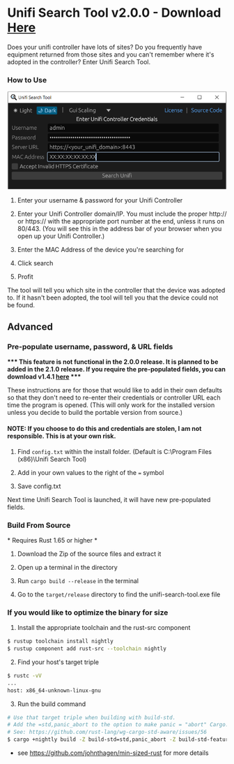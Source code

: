 # Unifi Search Tool v2.0.0 - Download [Here](https://github.com/Crypto-Spartan/unifi-search-tool/releases/latest)
Does your unifi controller have lots of sites? Do you frequently have equipment returned from those sites and you can't remember where it's adopted in the controller? Enter Unifi Search Tool.

### How to Use

![examplev2](https://raw.githubusercontent.com/Crypto-Spartan/unifi-search-tool/master/screenshots/examplev2.png "examplev2")

1. Enter your username & password for your Unifi Controller

2. Enter your Unifi Controller domain/IP. You must include the proper http:// or https:// with the appropriate port number at the end, unless it runs on 80/443. (You will see this in the address bar of your browser when you open up your Unifi Controller.)

3. Enter the MAC Address of the device you're searching for

4. Click search

5. Profit

The tool will tell you which site in the controller that the device was adopted to. If it hasn't been adopted, the tool will tell you that the device could not be found.

## **Advanced**

### Pre-populate username, password, & URL fields

**\*\*\* This feature is not functional in the 2.0.0 release. It is planned to be added in the 2.1.0 release. If you require the pre-populated fields, you can download v1.4.1 [here](https://github.com/Crypto-Spartan/unifi-search-tool/releases/tag/1.4.1) \*\*\***

These instructions are for those that would like to add in their own defaults so that they don't need to re-enter their credentials or controller URL each time the program is opened. (This will only work for the installed version unless you decide to build the portable version from source.)

#### NOTE: If you choose to do this and credentials are stolen, I am not responsible. This is at your own risk.

1. Find `config.txt` within the install folder. (Default is C:\Program Files (x86)\Unifi Search Tool)

2. Add in your own values to the right of the `=` symbol

3. Save config.txt

Next time Unifi Search Tool is launched, it will have new pre-populated fields.

### Build From Source

\* Requires Rust 1.65 or higher \*

1. Download the Zip of the source files and extract it

2. Open up a terminal in the directory

3. Run `cargo build --release` in the terminal

5. Go to the `target/release` directory to find the unifi-search-tool.exe file

### If you would like to optimize the binary for size

1. Install the appropriate toolchain and the rust-src component
```bash
$ rustup toolchain install nightly
$ rustup component add rust-src --toolchain nightly
```
2. Find your host's target triple
```bash 
$ rustc -vV
...
host: x86_64-unknown-linux-gnu
```
3. Run the build command
```bash
# Use that target triple when building with build-std.
# Add the =std,panic_abort to the option to make panic = "abort" Cargo.toml option work.
# See: https://github.com/rust-lang/wg-cargo-std-aware/issues/56
$ cargo +nightly build -Z build-std=std,panic_abort -Z build-std-features=panic_immediate_abort --target x86_64-unknown-linux-gnu --release
```

- see https://github.com/johnthagen/min-sized-rust for more details